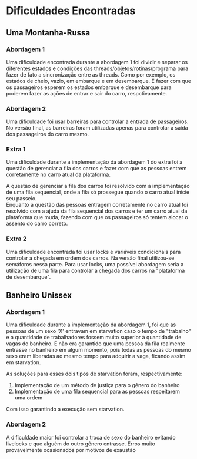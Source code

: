 # Dificuldades Encontradas

## Uma Montanha-Russa

### Abordagem 1

Uma dificuldade encontrada durante a abordagem 1 foi dividir e separar os diferentes estados e condições das threads/objetos/rotinas/programa para fazer de fato a sincronização entre as threads. Como por exemplo, os estados de cheio, vazio, em embarque e em desembarque. E fazer com que os passageiros esperem os estados embarque e desembarque para poderem fazer as ações de entrar e sair do carro, respctivamente.

### Abordagem 2

Uma dificuldade foi usar barreiras para controlar a entrada de passageiros. No versão final, as barreiras foram utilizadas apenas para controlar a saída dos passageiros do carro mesmo.

### Extra 1

Uma dificuldade durante a implementação da abordagem 1 do extra foi a questão de gerenciar a fila dos carros e fazer com que as pessoas entrem corretamente no carro atual da plataforma.

A questão de gerenciar a fila dos carros foi resolvido com a implementação de uma fila sequencial, onde a fila só prossegue quando o carro atual inicie seu passeio.  
Enquanto a questão das pessoas entragem corretamente no carro atual foi resolvido com a ajuda da fila sequencial dos carros e ter um carro atual da plataforma que muda, fazendo com que os passageiros só tentem alocar o assento do carro correto.

### Extra 2

Uma dificuldade encontrada foi usar locks e variáveis condicionais para controlar a chegada em ordem dos carros. Na versão final utilizou-se semáforos nessa parte. Para usar locks, uma possível abordagem seria a utilização de uma fila para controlar a chegada dos carros na "plataforma de desembarque".

## Banheiro Unissex

### Abordagem 1

Uma dificuldade durante a implementação da abordagem 1, foi que as pessoas de um sexo 'X' entravam em starvation caso o tempo de "trabalho" e a quantidade de trabalhadores fossem muito superior à quantidade de vagas do banheiro. E não era garantido que uma pessoa da fila realmente entrasse no banheiro em algum momento, pois todas as pessoas do mesmo sexo eram liberadas ao mesmo tempo para adquirir a vaga, ficando assim em starvation.

As soluções para esses dois tipos de starvation foram, respectivamente:

1. Implementação de um método de justiça para o gênero do banheiro
2. Implementação de uma fila sequencial para as pessoas respeitarem uma ordem

Com isso garantindo a execução sem starvation.

### Abordagem 2

A dificuldade maior foi controlar a troca de sexo do banheiro evitando livelocks e que alguém do outro gênero entrasse. Erros muito provavelmente ocasionados por motivos de exaustão

